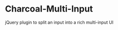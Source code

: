 Charcoal-Multi-Input
====================

jQuery plugin to split an input into a rich multi-input UI
